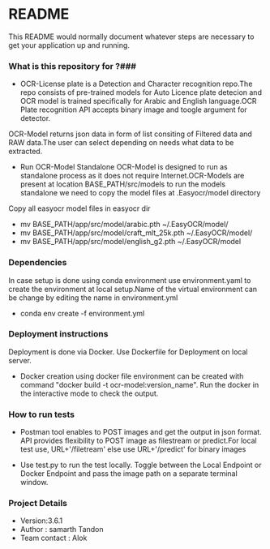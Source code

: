 # README #

This README would normally document whatever steps are necessary to get your application up and running.

### What is this repository for ?###

* OCR-License plate is a Detection and Character recognition repo.The repo consists of pre-trained models for Auto Licence plate detecion and OCR model is trained specifically for Arabic and English language.OCR Plate recognition API accepts binary image and toogle argument for detector.

OCR-Model returns json data in form of list consiting of Filtered data and RAW data.The user can select depending on needs what data to be extracted.

* Run OCR-Model Standalone
OCR-Model is designed to run as standalone process as it does not require Internet.OCR-Models are present at location BASE_PATH/src/models to run the models standalone we need to copy the model files at .Easyocr/model directory

Copy all easyocr model files in easyocr dir 
* mv BASE_PATH/app/src/model/arabic.pth ~/.EasyOCR/model/
* mv BASE_PATH/app/src/model/craft_mlt_25k.pth ~/.EasyOCR/model/
* mv BASE_PATH/app/src/model/english_g2.pth ~/.EasyOCR/model

### Dependencies 
In case setup is done using conda environment use environment.yaml to create the environment at local setup.Name of the virtual environment can be change by editing the name in environment.yml
* conda env create -f environment.yml
### Deployment instructions
Deployment is done via Docker. Use Dockerfile for Deployment on local server.

* Docker creation
using docker file environment can be created with command "docker build -t ocr-model:version_name". Run the docker in the interactive mode to check the output.

### How to run tests

* Postman tool enables to POST images and get the output in json format. API provides flexibility to POST image as filestream or predict.For local test use, URL+'/filetream' else use URL+'/predict' for binary images

* Use test.py to run the test locally. Toggle between the Local Endpoint or Docker Endpoint and pass the image path on a separate terminal window.

### Project Details 
* Version:3.6.1
* Author : samarth Tandon
* Team contact : Alok
